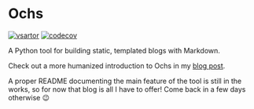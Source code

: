 # Ochs

[![vsartor](https://circleci.com/gh/vsartor/ochs.svg?style=shield)](https://github.com/vsartor/ochs) [![codecov](https://codecov.io/gh/vsartor/ochs/branch/master/graph/badge.svg)](https://codecov.io/gh/vsartor/ochs)

A Python tool for building static, templated blogs with Markdown.

Check out a more humanized introduction to Ochs in my [blog post](https://vsartor.com/blogging_in_python.html).

A proper README documenting the main feature of the tool is still in the works, so for now that blog is all I have to offer! Come back in a few days otherwise 😉
